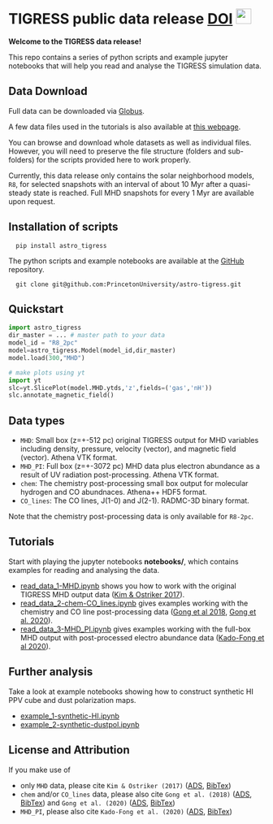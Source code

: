 # TIGRESS public data release [DOI](https://doi.org/10.34770/ackh-7y71) [<img src="https://raw.githubusercontent.com/FortAwesome/Font-Awesome/6.x/svgs/solid/book.svg" width=30 height=30>](https://princetonuniversity.github.io/astro-tigress/)


<!--
[:fontawesome-brands-github:](https://github.com/PrincetonUniversity/astro-tigress/tree/packaging)
[:fontawesome-solid-book:](https://princetonuniversity.github.io/astro-tigress/)
-->

**Welcome to the TIGRESS data release!**

This repo contains a series of python scripts and example jupyter notebooks that will help you read and analyse the TIGRESS simulation data.


## Data Download

Full data can be downloaded via [Globus](https://app.globus.org/file-manager?origin_id=dc43f461-0ca7-4203-848c-33a9fc00a464&origin_path=%2Fackh-7y71%2F).

A few data files used in the tutorials is also available at [this
webpage](https://tigress-web.princeton.edu/~munan/astro-tigress/).

You can
browse and download whole datasets as well as individual files. However, you will need to preserve the
file structure (folders and sub-folders) for the scripts provided here to work
properly.

Currently, this data release only contains the solar neighborhood models, `R8`,
for selected snapshots with an interval of about 10 Myr after a quasi-steady
state is reached. Full MHD snapshots for every 1 Myr are available upon request.

## Installation of scripts

```
  pip install astro_tigress
```

The python scripts and example notebooks are available at the [GitHub](https://github.com/PrincetonUniversity/astro-tigress) repository.

```
  git clone git@github.com:PrincetonUniversity/astro-tigress.git
```

## Quickstart
``` py
import astro_tigress
dir_master = ... # master path to your data
model_id = "R8_2pc"
model=astro_tigress.Model(model_id,dir_master)
model.load(300,"MHD")

# make plots using yt
import yt
slc=yt.SlicePlot(model.MHD.ytds,'z',fields=('gas','nH'))
slc.annotate_magnetic_field()
```

## Data types

* `MHD`: Small box (z=+-512 pc) original TIGRESS output for MHD variables including density, pressure, velocity (vector), and magnetic field (vector). Athena VTK format.
* `MHD_PI`: Full box (z=+-3072 pc) MHD data plus electron abundance as a result of UV radiation post-processing. Athena VTK format.
* `chem`: The chemistry post-processing small box output for molecular hydrogen and CO abundnaces. Athena++ HDF5 format.
* `CO_lines`: The CO lines, J(1-0) and J(2-1). RADMC-3D binary format.

Note that the chemistry post-processing data is only available for `R8-2pc`.

## Tutorials

Start with playing the jupyter notebooks **notebooks/**, which contains examples for reading and analysing the data.

* [read_data_1-MHD.ipynb](https://github.com/PrincetonUniversity/astro-tigress/blob/master/notebooks/read_data_1-MHD.ipynb) shows you how to work with the original TIGRESS MHD output data ([Kim & Ostriker 2017](https://ui.adsabs.harvard.edu/abs/2017ApJ...846..133K/abstract)).
* [read_data_2-chem-CO_lines.ipynb](https://github.com/PrincetonUniversity/astro-tigress/blob/master/notebooks/read_data_2-chem-CO_lines.ipynb) gives examples working with the chemistry and CO line post-processing data ([Gong et al 2018](https://ui.adsabs.harvard.edu/abs/2018ApJ...858...16G/abstract), [Gong et al. 2020](https://ui.adsabs.harvard.edu/abs/2020ApJ...903..142G/abstract)).
* [read_data_3-MHD_PI.ipynb](https://github.com/PrincetonUniversity/astro-tigress/blob/master/notebooks/read_data_3-MHD_PI.ipynb) gives examples working with the full-box MHD output with post-processed electro abundance data ([Kado-Fong et al 2020](https://ui.adsabs.harvard.edu/abs/2020ApJ...897..143K/abstract)).

## Further analysis

Take a look at example notebooks showing how to construct synthetic HI PPV cube and dust polarization maps.

* [example_1-synthetic-HI.ipynb](https://github.com/PrincetonUniversity/astro-tigress/blob/master/notebooks/example_1-synthetic-HI.ipynb)
* [example_2-synthetic-dustpol.ipynb](https://github.com/PrincetonUniversity/astro-tigress/blob/master/notebooks/example_2-synthetic-dustpol.ipynb)

## License and Attribution

If you make use of

* only `MHD` data, please cite
  `Kim & Ostriker (2017)`
  ([ADS](https://ui.adsabs.harvard.edu/abs/2017ApJ...846..133K/abstract),
   [BibTex](https://ui.adsabs.harvard.edu/abs/2017ApJ...846..133K/exportcitation))
* `chem` and/or `CO_lines` data, please also cite
  `Gong et al. (2018)`
  ([ADS](https://ui.adsabs.harvard.edu/abs/2018ApJ...858...16G/abstract),
   [BibTex](https://ui.adsabs.harvard.edu/abs/2018ApJ...858...16G/exportcitation))
  and `Gong et al. (2020)`
  ([ADS](https://ui.adsabs.harvard.edu/abs/2020ApJ...903..142G/abstract),
   [BibTex](https://ui.adsabs.harvard.edu/abs/2020ApJ...903..142G/exportcitation))
* `MHD_PI`, please also cite
  `Kado-Fong et al. (2020)`
  ([ADS](https://ui.adsabs.harvard.edu/abs/2020ApJ...897..143K/abstract),
   [BibTex](https://ui.adsabs.harvard.edu/abs/2020ApJ...897..143K/exportcitation))
